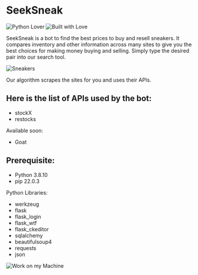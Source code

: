 # SeekSneak

![Python Lover](https://forthebadge.com/images/badges/made-with-python.svg) ![Built with Love](https://forthebadge.com/images/badges/built-with-love.svg)

SeekSneak is a bot to find the best prices to buy and resell sneakers. It compares inventory and other information across many sites to give you the best choices for making money buying and selling. Simply type the desired pair into our search tool.

![Sneakers](https://media.giphy.com/media/5WlXGaNnB0N6o/giphy.gif)

Our algorithm scrapes the sites for you and uses their APIs.

## Here is the list of APIs used by the bot:
- stockX
- restocks

Available soon:
- Goat

## Prerequisite:
- Python 3.8.10
- pip 22.0.3

Python Libraries:
- werkzeug
- flask
- flask_login
- flask_wtf
- flask_ckeditor
- sqlalchemy
- beautifulsoup4
- requests
- json



![Work on my Machine](https://forthebadge.com/images/badges/works-on-my-machine.svg)